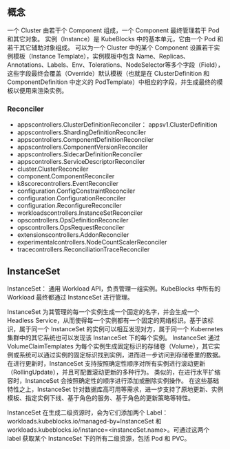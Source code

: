 

## 概念

一个 Cluster 由若干个 Component 组成，一个 Component 最终管理若干 Pod 和其它对象。
实例（Instance）是 KubeBlocks 中的基本单元，它由一个 Pod 和若干其它辅助对象组成。
可以为一个 Cluster 中的某个 Component 设置若干实例模板（Instance Template），实例模板中包含 Name、Replicas、Annotations、Labels、Env、Tolerations、NodeSelector等多个字段（Field），这些字段最终会覆盖（Override）默认模板（也就是在 ClusterDefinition 和 ComponentDefinition 中定义的 PodTemplate）中相应的字段，并生成最终的模板以便用来渲染实例。

### Reconciler

- appscontrollers.ClusterDefinitionReconciler： appsv1.ClusterDefinition
- appscontrollers.ShardingDefinitionReconciler
- appscontrollers.ComponentDefinitionReconciler
- appscontrollers.ComponentVersionReconciler
- appscontrollers.SidecarDefinitionReconciler
- appscontrollers.ServiceDescriptorReconciler
- cluster.ClusterReconciler
- component.ComponentReconciler
- k8scorecontrollers.EventReconciler
- configuration.ConfigConstraintReconciler
- configuration.ConfigurationReconciler
- configuration.ReconfigureReconciler
- workloadscontrollers.InstanceSetReconciler
- opscontrollers.OpsDefinitionReconciler
- opscontrollers.OpsRequestReconciler
- extensionscontrollers.AddonReconciler
- experimentalcontrollers.NodeCountScalerReconciler
- tracecontrollers.ReconciliationTraceReconciler

## InstanceSet

InstanceSet： 通用 Workload API，负责管理一组实例。KubeBlocks 中所有的 Workload 最终都通过 InstanceSet 进行管理。

InstanceSet 为其管理的每一个实例生成一个固定的名字，并会生成一个 Headless Service，从而使得每一个实例都有一个固定的网络标识。基于该标识，属于同一个 InstanceSet 的实例可以相互发现对方，属于同一个 Kubernetes 集群中的其它系统也可以发现该 InstanceSet 下的每个实例。
InstanceSet 通过 VolumeClaimTemplates 为每个实例生成固定标识的存储卷（Volume），其它实例或系统可以通过实例的固定标识找到实例，进而进一步访问到存储卷里的数据。
在进行更新时，InstanceSet 支持按照确定性顺序对所有实例进行滚动更新（RollingUpdate），并且可配置滚动更新的多种行为。
类似的，在进行水平扩缩容时，InstanceSet 会按照确定性的顺序进行添加或删除实例操作。
在这些基础特性之上，InstanceSet 针对数据库高可用等需求，进一步支持了原地更新、实例模板、指定实例下线、基于角色的服务、基于角色的更新策略等特性。

InstanceSet 在生成二级资源时，会为它们添加两个 Label：workloads.kubeblocks.io/managed-by=InstanceSet 和 workloads.kubeblocks.io/instance=<instanceSet.name>。可通过这两个 label 获取某个 InstanceSet 下的所有二级资源，包括 Pod 和 PVC。
